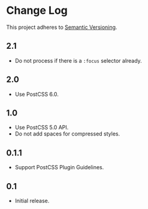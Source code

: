 # Change Log
This project adheres to [Semantic Versioning](http://semver.org/).

## 2.1
* Do not process if there is a `:focus` selector already.

## 2.0
* Use PostCSS 6.0.

## 1.0
* Use PostCSS 5.0 API.
* Do not add spaces for compressed styles.

## 0.1.1
* Support PostCSS Plugin Guidelines.

## 0.1
* Initial release.
